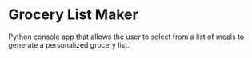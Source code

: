 # Grocery List Maker
 Python console app that allows the user to select from a list of meals to generate a personalized grocery list.
